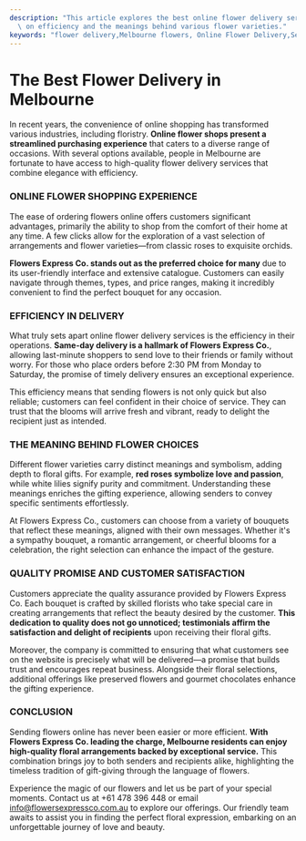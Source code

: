 ```yaml
---
description: "This article explores the best online flower delivery services in Melbourne, focusing\
  \ on efficiency and the meanings behind various flower varieties."
keywords: "flower delivery,Melbourne flowers, Online Flower Delivery,Send Fresh Flowers in Melbourne"
---
```

# The Best Flower Delivery in Melbourne

In recent years, the convenience of online shopping has transformed various industries, including floristry. **Online flower shops present a streamlined purchasing experience** that caters to a diverse range of occasions. With several options available, people in Melbourne are fortunate to have access to high-quality flower delivery services that combine elegance with efficiency.

### ONLINE FLOWER SHOPPING EXPERIENCE

The ease of ordering flowers online offers customers significant advantages, primarily the ability to shop from the comfort of their home at any time. A few clicks allow for the exploration of a vast selection of arrangements and flower varieties—from classic roses to exquisite orchids. 

**Flowers Express Co. stands out as the preferred choice for many** due to its user-friendly interface and extensive catalogue. Customers can easily navigate through themes, types, and price ranges, making it incredibly convenient to find the perfect bouquet for any occasion.

### EFFICIENCY IN DELIVERY

What truly sets apart online flower delivery services is the efficiency in their operations. **Same-day delivery is a hallmark of Flowers Express Co.**, allowing last-minute shoppers to send love to their friends or family without worry. For those who place orders before 2:30 PM from Monday to Saturday, the promise of timely delivery ensures an exceptional experience. 

This efficiency means that sending flowers is not only quick but also reliable; customers can feel confident in their choice of service. They can trust that the blooms will arrive fresh and vibrant, ready to delight the recipient just as intended.

### THE MEANING BEHIND FLOWER CHOICES

Different flower varieties carry distinct meanings and symbolism, adding depth to floral gifts. For example, **red roses symbolize love and passion**, while white lilies signify purity and commitment. Understanding these meanings enriches the gifting experience, allowing senders to convey specific sentiments effortlessly.

At Flowers Express Co., customers can choose from a variety of bouquets that reflect these meanings, aligned with their own messages. Whether it's a sympathy bouquet, a romantic arrangement, or cheerful blooms for a celebration, the right selection can enhance the impact of the gesture.

### QUALITY PROMISE AND CUSTOMER SATISFACTION

Customers appreciate the quality assurance provided by Flowers Express Co. Each bouquet is crafted by skilled florists who take special care in creating arrangements that reflect the beauty desired by the customer. **This dedication to quality does not go unnoticed; testimonials affirm the satisfaction and delight of recipients** upon receiving their floral gifts.

Moreover, the company is committed to ensuring that what customers see on the website is precisely what will be delivered—a promise that builds trust and encourages repeat business. Alongside their floral selections, additional offerings like preserved flowers and gourmet chocolates enhance the gifting experience.

### CONCLUSION

Sending flowers online has never been easier or more efficient. **With Flowers Express Co. leading the charge, Melbourne residents can enjoy high-quality floral arrangements backed by exceptional service.** This combination brings joy to both senders and recipients alike, highlighting the timeless tradition of gift-giving through the language of flowers.

Experience the magic of our flowers and let us be part of your special moments. Contact us at +61 478 396 448 or email info@flowersexpressco.com.au to explore our offerings. Our friendly team awaits to assist you in finding the perfect floral expression, embarking on an unforgettable journey of love and beauty.
